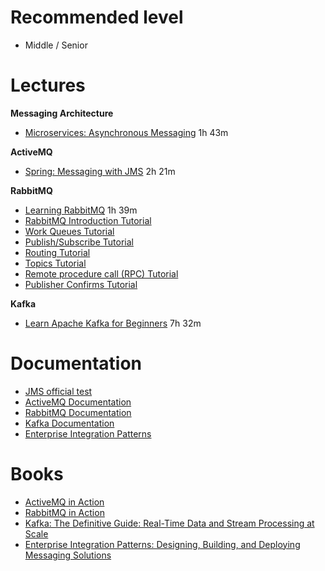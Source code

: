 **Recommended level** 
=======================
- Middle / Senior


**Lectures**
=======================

**Messaging Architecture**

* [Microservices: Asynchronous Messaging](https://learn.epam.com/detailsPage?id=d5fd03e9-a3f6-43be-a11a-cf4f22e101da) 1h 43m

**ActiveMQ**

* [Spring: Messaging with JMS](https://learn.epam.com/detailsPage?id=f28babc2-cefd-4fc0-901c-43a0f2079c6d) 2h 21m

**RabbitMQ**

* [Learning RabbitMQ](https://learn.epam.com/detailsPage?id=cebfc778-4d80-4576-9867-b00145c2d99a) 1h 39m
* [RabbitMQ Introduction Tutorial](https://www.rabbitmq.com/tutorials/tutorial-one-java.html)
* [Work Queues Tutorial](https://www.rabbitmq.com/tutorials/tutorial-two-java.html)
* [Publish/Subscribe Tutorial](https://www.rabbitmq.com/tutorials/tutorial-three-java.html)
* [Routing Tutorial](https://www.rabbitmq.com/tutorials/tutorial-four-java.html)
* [Topics Tutorial](https://www.rabbitmq.com/tutorials/tutorial-five-java.html)
* [Remote procedure call (RPC) Tutorial](https://www.rabbitmq.com/tutorials/tutorial-six-java.html)
* [Publisher Confirms Tutorial](https://www.rabbitmq.com/tutorials/tutorial-seven-java.html)

**Kafka**

* [Learn Apache Kafka for Beginners](https://learn.epam.com/detailsPage?id=3da38584-75a3-4db0-b479-bdd09f33dda0) 7h 32m


**Documentation**
=======================
* [JMS official test](https://docs.oracle.com/javaee/6/tutorial/doc/bncdq.html)
* [ActiveMQ Documentation](https://activemq.apache.org/components/classic/documentation)
* [RabbitMQ Documentation](https://www.rabbitmq.com/documentation.html)
* [Kafka Documentation](https://kafka.apache.org/documentation/)
* [Enterprise Integration Patterns](https://www.enterpriseintegrationpatterns.com)


**Books**
=======================
* [ActiveMQ in Action](https://www.manning.com/books/activemq-in-action)
* [RabbitMQ in Action](https://www.manning.com/books/rabbitmq-in-action)
* [Kafka: The Definitive Guide: Real-Time Data and Stream Processing at Scale](https://www.confluent.io/resources/kafka-the-definitive-guide)
* [Enterprise Integration Patterns: Designing, Building, and Deploying Messaging Solutions](https://www.amazon.com/o/asin/0321200683/ref=nosim/enterpriseint-20)
